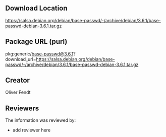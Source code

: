 ## Download Location

https://salsa.debian.org/debian/base-passwd/-/archive/debian/3.6.1/base-passwd-debian-3.6.1.tar.gz

## Package URL (purl)

pkg:generic/base-passwd@3.6.1?download_url=https://salsa.debian.org/debian/base-passwd/-/archive/debian/3.6.1/base-passwd-debian-3.6.1.tar.gz

## Creator

Oliver Fendt

## Reviewers

The information was reviewed by:

* add reviewer here
